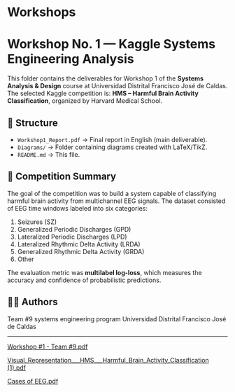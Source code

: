# Workshops

# Workshop No. 1 — Kaggle Systems Engineering Analysis

This folder contains the deliverables for Workshop 1 of the **Systems Analysis & Design** course at Universidad Distrital Francisco José de Caldas.  
The selected Kaggle competition is: **HMS – Harmful Brain Activity Classification**, organized by Harvard Medical School.

## 📂 Structure
- `Workshop1_Report.pdf` → Final report in English (main deliverable).  
- `Diagrams/` → Folder containing diagrams created with LaTeX/TikZ.  
- `README.md` → This file.  

## 🧠 Competition Summary
The goal of the competition was to build a system capable of classifying harmful brain activity from multichannel EEG signals. The dataset consisted of EEG time windows labeled into six categories:  
1. Seizures (SZ)  
2. Generalized Periodic Discharges (GPD)  
3. Lateralized Periodic Discharges (LPD)  
4. Lateralized Rhythmic Delta Activity (LRDA)  
5. Generalized Rhythmic Delta Activity (GRDA)  
6. Other  

The evaluation metric was **multilabel log-loss**, which measures the accuracy and confidence of probabilistic predictions.  

## 👨‍💻 Authors
Team #9
systems engineering program
Universidad Distrital Francisco José de Caldas  

---



[Workshop #1 - Team #9.pdf](https://github.com/user-attachments/files/22579227/Workshop.1.-.Team.9.pdf)

[Visual_Representation___HMS___Harmful_Brain_Activity_Classification (1).pdf](https://github.com/user-attachments/files/22571655/Visual_Representation___HMS___Harmful_Brain_Activity_Classification.1.pdf)

[Cases of EEG.pdf](https://github.com/user-attachments/files/22571657/Cases.of.EEG.pdf)
